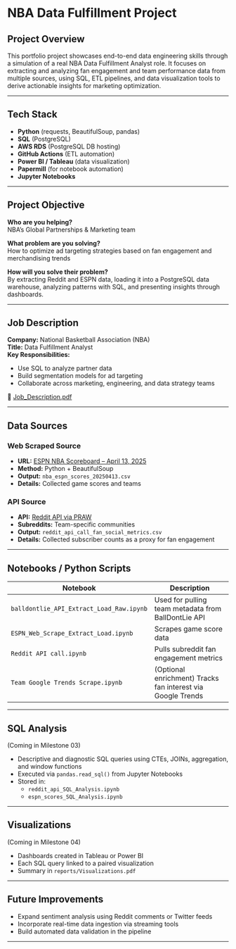 # NBA Data Fulfillment Project

## Project Overview
This portfolio project showcases end-to-end data engineering skills through a simulation of a real NBA Data Fulfillment Analyst role. It focuses on extracting and analyzing fan engagement and team performance data from multiple sources, using SQL, ETL pipelines, and data visualization tools to derive actionable insights for marketing optimization.

---

## Tech Stack
- **Python** (requests, BeautifulSoup, pandas)
- **SQL** (PostgreSQL)
- **AWS RDS** (PostgreSQL DB hosting)
- **GitHub Actions** (ETL automation)
- **Power BI / Tableau** (data visualization)
- **Papermill** (for notebook automation)
- **Jupyter Notebooks**

---

## Project Objective
**Who are you helping?**  
NBA’s Global Partnerships & Marketing team

**What problem are you solving?**  
How to optimize ad targeting strategies based on fan engagement and merchandising trends

**How will you solve their problem?**  
By extracting Reddit and ESPN data, loading it into a PostgreSQL data warehouse, analyzing patterns with SQL, and presenting insights through dashboards.

---

## Job Description
**Company:** National Basketball Association (NBA)  
**Title:** Data Fulfillment Analyst  
**Key Responsibilities:**  
- Use SQL to analyze partner data  
- Build segmentation models for ad targeting  
- Collaborate across marketing, engineering, and data strategy teams

📄 [Job_Description.pdf](proposal/Job_Description.pdf)

---

## Data Sources

### Web Scraped Source
- **URL:** [ESPN NBA Scoreboard – April 13, 2025](https://www.espn.com/nba/scoreboard/_/date/20250413)
- **Method:** Python + BeautifulSoup
- **Output:** `nba_espn_scores_20250413.csv`
- **Details:** Collected game scores and teams

### API Source
- **API:** [Reddit API via PRAW](https://praw.readthedocs.io/en/latest/)
- **Subreddits:** Team-specific communities
- **Output:** `reddit_api_call_fan_social_metrics.csv`
- **Details:** Collected subscriber counts as a proxy for fan engagement

---

## Notebooks / Python Scripts

| Notebook | Description |
|----------|-------------|
| `balldontlie_API_Extract_Load_Raw.ipynb` | Used for pulling team metadata from BallDontLie API |
| `ESPN_Web_Scrape_Extract_Load.ipynb` | Scrapes game score data |
| `Reddit API call.ipynb` | Pulls subreddit fan engagement metrics |
| `Team Google Trends Scrape.ipynb` | (Optional enrichment) Tracks fan interest via Google Trends |

---

## SQL Analysis
(Coming in Milestone 03)

- Descriptive and diagnostic SQL queries using CTEs, JOINs, aggregation, and window functions
- Executed via `pandas.read_sql()` from Jupyter Notebooks
- Stored in:
  - `reddit_api_SQL_Analysis.ipynb`
  - `espn_scores_SQL_Analysis.ipynb`

---

## Visualizations
(Coming in Milestone 04)

- Dashboards created in Tableau or Power BI
- Each SQL query linked to a paired visualization
- Summary in `reports/Visualizations.pdf`

---

## Future Improvements
- Expand sentiment analysis using Reddit comments or Twitter feeds
- Incorporate real-time data ingestion via streaming tools
- Build automated data validation in the pipeline

---

